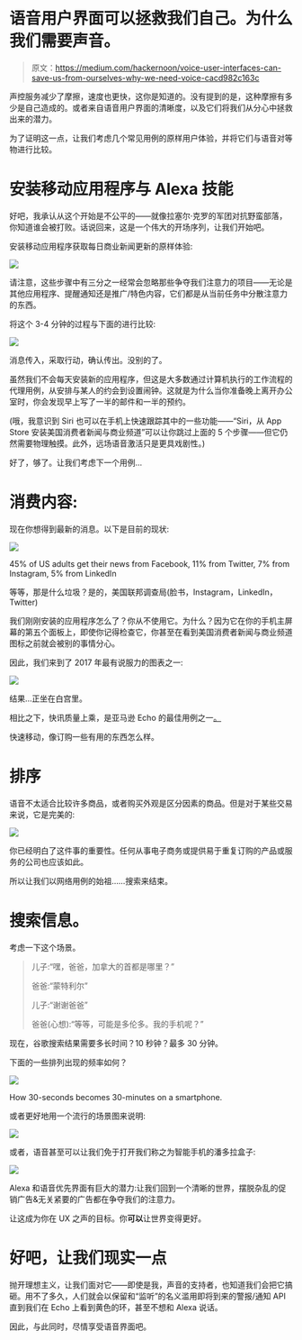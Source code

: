 # 语音用户界面可以拯救我们自己。为什么我们需要声音。

> 原文：<https://medium.com/hackernoon/voice-user-interfaces-can-save-us-from-ourselves-why-we-need-voice-cacd982c163c>

声控服务减少了摩擦，速度也更快，这你是知道的。没有提到的是，这种摩擦有多少是自己造成的。或者来自语音用户界面的清晰度，以及它们将我们从分心中拯救出来的潜力。

为了证明这一点，让我们考虑几个常见用例的原样用户体验，并将它们与语音对等物进行比较。

# 安装移动应用程序与 Alexa 技能

好吧，我承认从这个开始是不公平的——就像拉塞尔·克罗的军团对抗野蛮部落，你知道谁会被打败。话说回来，这是一个伟大的开场序列，让我们开始吧。

安装移动应用程序获取每日商业新闻更新的原样体验:

![](img/3f1bdc4d4c69ff9377e87259457ffe3d.png)

请注意，这些步骤中有三分之一经常会忽略那些争夺我们注意力的项目——无论是其他应用程序、提醒通知还是推广/特色内容，它们都是从当前任务中分散注意力的东西。

将这个 3-4 分钟的过程与下面的进行比较:

![](img/f5d9b4de3dfb3c42d59b42ddaf44b85f.png)

消息传入，采取行动，确认传出。没别的了。

虽然我们不会每天安装新的应用程序，但这是大多数通过计算机执行的工作流程的代理用例，从安排与某人的约会到设置闹钟。这就是为什么当你准备晚上离开办公室时，你会发现早上写了一半的邮件和一半的预约。

(哦，我意识到 Siri 也可以在手机上快速跟踪其中的一些功能——“Siri，从 App Store 安装美国消费者新闻与商业频道”可以让你跳过上面的 5 个步骤——但它仍然需要物理触摸。此外，远场语音激活只是更具戏剧性。)

好了，够了。让我们考虑下一个用例…

# 消费内容:

现在你想得到最新的消息。以下是目前的现状:

![](img/28a447bb67db6bf13952330e745ae285.png)

45% of US adults get their news from Facebook, 11% from Twitter, 7% from Instagram, 5% from LinkedIn

等等，那是什么垃圾？是的，美国联邦调查局(脸书，Instagram，LinkedIn，Twitter)

我们刚刚安装的应用程序怎么了？你从不使用它。为什么？因为它在你的手机主屏幕的第五个面板上，即使你记得检查它，你甚至在看到美国消费者新闻与商业频道图标之前就会被别的事情分心。

因此，我们来到了 2017 年最有说服力的图表之一:

![](img/103561554459fe5798347b186ee67e4d.png)

结果…正坐在白宫里。

相比之下，快讯质量上乘，是亚马逊 Echo 的最佳用例之一[。](/voiceflow/mornings-are-prime-time-for-voice-implications-for-news-content-providers-ab5b0caff879)

快速移动，像订购一些有用的东西怎么样。

# 排序

语音不太适合比较许多商品，或者购买外观是区分因素的商品。但是对于某些交易来说，它是完美的:

![](img/f22ff8937e89371ca909f348ba4819df.png)

你已经明白了这件事的重要性。任何从事电子商务或提供易于重复订购的产品或服务的公司也应该如此。

所以让我们以网络用例的始祖……搜索来结束。

# 搜索信息。

考虑一下这个场景。

> 儿子:“嘿，爸爸，加拿大的首都是哪里？”
> 
> 爸爸:“蒙特利尔”
> 
> 儿子:“谢谢爸爸”
> 
> 爸爸(心想):“等等，可能是多伦多。我的手机呢？”

现在，谷歌搜索结果需要多长时间？10 秒钟？最多 30 分钟。

下面的一些排列出现的频率如何？

![](img/f342b7cfd0a4c8dd1adf74277f4140ca.png)

How 30-seconds becomes 30-minutes on a smartphone.

或者更好地用一个流行的场景图来说明:

![](img/7ce6dc4db69c16ced2c453142394cb8e.png)

或者，语音甚至可以让我们免于打开我们称之为智能手机的潘多拉盒子:

![](img/f9673e664dee10f1faccad696030e15f.png)

Alexa 和语音优先界面有巨大的潜力:让我们回到一个清晰的世界，摆脱杂乱的促销广告&无关紧要的广告都在争夺我们的注意力。

让这成为你在 UX 之声的目标。你**可以**让世界变得更好。

# 好吧，让我们现实一点

抛开理想主义，让我们面对它——即使是我，声音的支持者，也知道我们会把它搞砸。用不了多久，人们就会以保留和“监听”的名义滥用即将到来的警报/通知 API 直到我们在 Echo 上看到黄色的环，甚至不想和 Alexa 说话。

因此，与此同时，尽情享受语音界面吧。